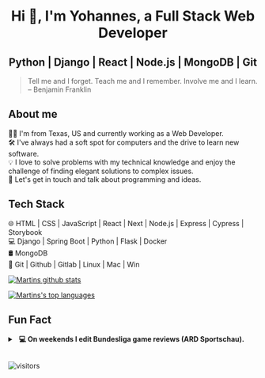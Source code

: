 <h1 align="center">Hi 👋, I'm Yohannes, a Full Stack Web Developer </h1>
<h2 align="center">Python | Django | React | Node.js | MongoDB | Git </h2>

> Tell me and I forget. Teach me and I remember. Involve me and I learn. – Benjamin Franklin
> &nbsp;

## About me
🧑‍💻 I'm from Texas, US and currently working as a Web Developer.\
🛠️ I've always had a soft spot for computers and the drive to learn new software.\
💡 I love to solve problems with my technical knowledge and enjoy the challenge of finding elegant solutions to complex issues.\
💬 Let's get in touch and talk about programming and ideas.  

## Tech Stack
🌐 HTML | CSS | JavaScript | React |  Next  | Node.js | Express | Cypress | Storybook\
💻 Django | Spring Boot | Python | Flask | Docker\
🛢 MongoDB\
🔧 Git |  Github | Gitlab | Linux | Mac | Win


[![Martins github stats](https://github-readme-stats.vercel.app/api?username=jooman21&theme=gradien&count_private=true&show_icons=true&icon_color=343D46&bg_color=bg_color=180,2AD1FE,F47468&title_color=fff&text_color=fff)](https://github.com/anuraghazra/github-readme-stats)

[![Martins's top languages](https://github-readme-stats.vercel.app/api/top-langs/?username=jooman21&themegradient&bg_color=bg_color=180,2AD1FE,F47468&title_color=fff&text_color=000)](https://github.com/anuraghazra/github-readme-stats)


## Fun Fact
<details>
  <summary><b> &nbsp; 💻 On weekends I edit Bundesliga game reviews  (ARD Sportschau).</b></summary>
<img src="assets/editing.jpg" />
  <br/>
</details>
&nbsp;


![visitors](https://visitor-badge.glitch.me/badge?page_id=mpagels.mpagels)
